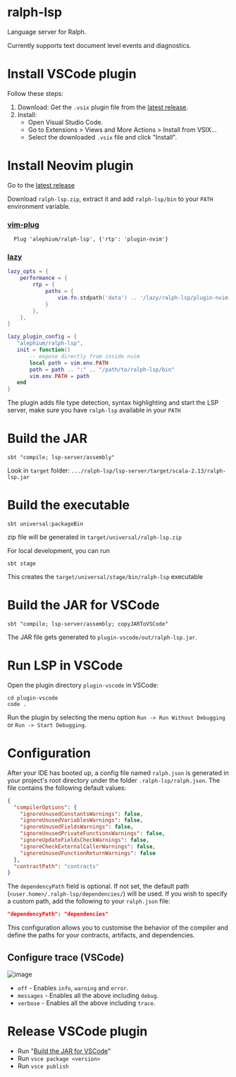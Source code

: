 # ralph-lsp

Language server for Ralph.

Currently supports text document level events and diagnostics.

# Install VSCode plugin

Follow these steps:

1. Download: Get the `.vsix` plugin file from the [latest release](https://github.com/alephium/ralph-lsp/releases/latest).
2. Install:
    - Open Visual Studio Code.
    - Go to Extensions > Views and More Actions > Install from VSIX...
    - Select the downloaded `.vsix` file and click "Install".

# Install Neovim plugin

Go to the [latest release](https://github.com/alephium/ralph-lsp/releases/latest)

Download `ralph-lsp.zip`, extract it and add `ralph-lsp/bin` to your `PATH` environment variable.

### [vim-plug](https://github.com/junegunn/vim-plug)

```vim
  Plug 'alephium/ralph-lsp', {'rtp': 'plugin-nvim'}
```

### [lazy](https://github.com/folke/lazy.nvim)

```lua
lazy_opts = {
    performance = {
        rtp = {
            paths = {
                vim.fn.stdpath('data') .. '/lazy/ralph-lsp/plugin-nvim'
            }
        },
    },
}

lazy_plugin_config = {
   "alephium/ralph-lsp",
   init = function()
       -- expose directly from inside nvim
       local path = vim.env.PATH
       path = path .. ":" .. "/path/to/ralph-lsp/bin"
       vim.env.PATH = path
   end
}
```

The plugin adds file type detection, syntax highlighting and start the LSP server, make sure you have `ralph-lsp` available in your `PATH`

# Build the JAR

```shell
sbt "compile; lsp-server/assembly"
```

Look in `target` folder: `.../ralph-lsp/lsp-server/target/scala-2.13/ralph-lsp.jar`

# Build the executable

```shell
sbt universal:packageBin
```
zip file will be generated in `target/universal/ralph-lsp.zip`

For local development, you can run
```shell
sbt stage
```

This creates the `target/universal/stage/bin/ralph-lsp` executable

# Build the JAR for VSCode

```shell
sbt "compile; lsp-server/assembly; copyJARToVSCode"
```

The JAR file gets generated to `plugin-vscode/out/ralph-lsp.jar`.

# Run LSP in VSCode

Open the plugin directory `plugin-vscode` in VSCode:

```shell
cd plugin-vscode
code .
```

Run the plugin by selecting the menu option `Run -> Run Without Debugging` or `Run -> Start Debugging`.

# Configuration

After your IDE has booted up, a config file named `ralph.json` is generated in your project's root
directory under the folder `.ralph-lsp/ralph.json`. The file contains the following default values:

```json
{
  "compilerOptions": {
    "ignoreUnusedConstantsWarnings": false,
    "ignoreUnusedVariablesWarnings": false,
    "ignoreUnusedFieldsWarnings": false,
    "ignoreUnusedPrivateFunctionsWarnings": false,
    "ignoreUpdateFieldsCheckWarnings": false,
    "ignoreCheckExternalCallerWarnings": false,
    "ignoreUnusedFunctionReturnWarnings": false
  },
  "contractPath": "contracts"
}
```

The `dependencyPath` field is optional. If not set, the default path (`<user.home>/.ralph-lsp/dependencies/`) will be
used. If you wish to specify a custom path, add the following to your `ralph.json` file:

```json
"dependencyPath": "dependencies"
```

This configuration allows you to customise the behavior of the compiler and define the paths for
your contracts, artifacts, and dependencies.

## Configure trace (VSCode)

![image](https://github.com/alephium/ralph-lsp/assets/1773953/ac537faf-492f-468a-ab88-a39323e6e821)

- `off` - Enables `info`, `warning` and `error`.
- `messages` - Enables all the above including `debug`.
- `verbose` - Enables all the above including `trace`.

# Release VSCode plugin

- Run "[Build the JAR for VSCode](#build-the-jar-for-vscode)"
- Run `vsce package <version>`
- Run `vsce publish`
